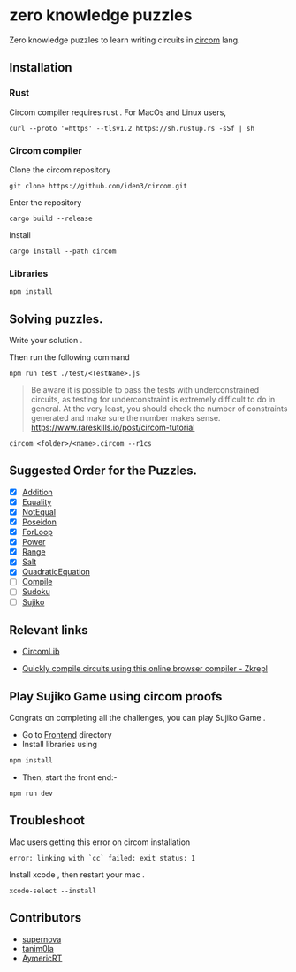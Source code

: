 # zero knowledge puzzles

Zero knowledge puzzles to learn writing circuits in [circom](https://docs.circom.io/) lang.

## Installation

### Rust

Circom compiler requires rust .
For MacOs and Linux users,
```
curl --proto '=https' --tlsv1.2 https://sh.rustup.rs -sSf | sh

```

### Circom compiler 

Clone the circom repository

```
git clone https://github.com/iden3/circom.git
```

Enter the repository

```
cargo build --release
```

Install

```
cargo install --path circom
```

### Libraries 

```
npm install 
```

## Solving puzzles.

Write your solution .

Then run the following command

```
npm run test ./test/<TestName>.js
```


>Be aware it is possible to pass the tests with underconstrained circuits, as testing for underconstraint is extremely difficult to do in general. At the very least, you should check the number of constraints generated and make sure the number makes sense.
https://www.rareskills.io/post/circom-tutorial

```
circom <folder>/<name>.circom --r1cs
```

## Suggested Order for the Puzzles.

- [x] [Addition](https://github.com/RareSkills/zero-knowledge-puzzles/tree/main/Addition)
- [x] [Equality](https://github.com/RareSkills/zero-knowledge-puzzles/tree/main/Equality)
- [x] [NotEqual](https://github.com/RareSkills/zero-knowledge-puzzles/tree/main/NotEqual)
- [x] [Poseidon](https://github.com/RareSkills/zero-knowledge-puzzles/tree/main/Poseidon)
- [x] [ForLoop](https://github.com/RareSkills/zero-knowledge-puzzles/tree/main/ForLoop)
- [x] [Power](https://github.com/RareSkills/zero-knowledge-puzzles/tree/main/Power)
- [x] [Range](https://github.com/RareSkills/zero-knowledge-puzzles/tree/main/Range)
- [x] [Salt](https://github.com/RareSkills/zero-knowledge-puzzles/tree/main/Salt)
- [x] [QuadraticEquation](https://github.com/RareSkills/zero-knowledge-puzzles/tree/main/QuadraticEquation)
- [ ] [Compile](https://github.com/RareSkills/zero-knowledge-puzzles/tree/main/Compile)
- [ ] [Sudoku](https://github.com/RareSkills/zero-knowledge-puzzles/tree/main/Sudoku)
- [ ] [Sujiko](https://github.com/RareSkills/zero-knowledge-puzzles/tree/main/Sujiko)

## Relevant links 

- [CircomLib](https://github.com/iden3/circomlib )

- [Quickly compile circuits using this online browser compiler - Zkrepl](https://zkrepl.dev)

## Play Sujiko Game using circom proofs

Congrats on completing all the challenges, you can play Sujiko Game . 

- Go to  [Frontend](https://github.com/RareSkills/zero-knowledge-puzzles/tree/main/Sujiko/Frontend) directory 
- Install libraries using 

```bash
npm install
```

- Then, start the front end:-
```
npm run dev
```

## Troubleshoot

Mac users getting this error on circom installation
```
error: linking with `cc` failed: exit status: 1
```

Install xcode , then restart your mac .

```
xcode-select --install
```

## Contributors
- [supernova](https://github.com/supernovahs)
- [tanim0la](https://github.com/tanim0la)
- [AymericRT](https://github.com/AymericRT)


